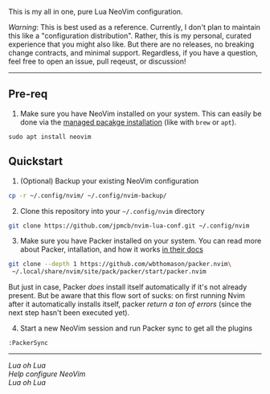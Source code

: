 This is my all in one, pure Lua NeoVim configuration.

_Warning_: This is best used as a reference.
Currently, I don't plan to maintain this like a "configuration distribution".
Rather, this is my personal, curated experience that you might also like.
But there are no releases, no breaking change contracts, and minimal support.
Regardless, if you have a question, feel free to open an issue, pull reqeust, or discussion!

---

## Pre-req

1. Make sure you have NeoVim installed on your system. This can easily be done
via the [managed pacakge installation](https://github.com/neovim/neovim/wiki/Installing-Neovim) (like with `brew` or `apt`).

```
sudo apt install neovim
```

## Quickstart

1. (Optional) Backup your existing NeoVim configuration

```sh
cp -r ~/.config/nvim/ ~/.config/nvim-backup/
```

2. Clone this repository into your `~/.config/nvim` directory

```sh
git clone https://github.com/jpmcb/nvim-lua-conf.git ~/.config/nvim
```

3. Make sure you have Packer installed on your system. You can read more about
Packer, intallation, and how it works [in their docs](https://github.com/wbthomason/packer.nvim)

```sh
git clone --depth 1 https://github.com/wbthomason/packer.nvim\
 ~/.local/share/nvim/site/pack/packer/start/packer.nvim
```

But just in case, Packer _does_ install itself automatically if it's not already present.
But be aware that this flow sort of sucks: on first running Nvim after it automatically installs itself,
packer _return a ton of errors_ (since the next step hasn't been executed yet).

4. Start a new NeoVim session and run Packer sync to get all the plugins

```
:PackerSync
```
---

_Lua oh Lua  
Help configure NeoVim  
Lua oh Lua_  


